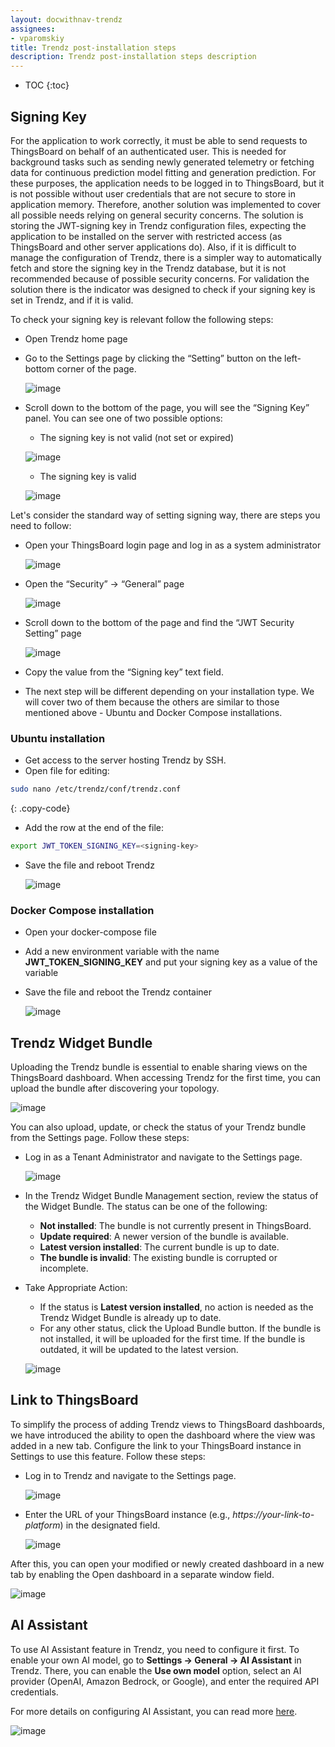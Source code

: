 ```yaml
---
layout: docwithnav-trendz
assignees:
- vparomskiy
title: Trendz post-installation steps
description: Trendz post-installation steps description
---
```


* TOC
{:toc}


## Signing Key
For the application to work correctly, it must be able to send requests to ThingsBoard on behalf of an authenticated user. 
This is needed for background tasks such as sending newly generated telemetry or fetching data for continuous prediction model fitting and generation prediction. 
For these purposes, the application needs to be logged in to ThingsBoard, but it is not possible without user credentials that are not secure to store in 
application memory. Therefore, another solution was implemented to cover all possible needs relying on general security concerns. The solution is storing the 
JWT-signing key in Trendz configuration files, expecting the application to be installed on the server with restricted access (as ThingsBoard and other server 
applications do). Also, if it is difficult to manage the configuration of Trendz, there is a simpler way to automatically fetch and store the signing key in the 
Trendz database, but it is not recommended because of possible security concerns. For validation the solution there is the indicator was designed to check if 
your signing key is set in Trendz, and if it is valid.

To check your signing key is relevant follow the following steps:
* Open Trendz home page
* Go to the Settings page by clicking the “Setting” button on the left-bottom corner of the page.

  ![image](/images/trendz/signing-key-1.png)

* Scroll down to the bottom of the page, you will see the “Signing Key” panel. You can see one of two possible options:
  - The signing key is not valid (not set or expired)
  
  ![image](/images/trendz/signing-key-2.png)

  - The signing key is valid

  ![image](/images/trendz/signing-key-3.png)

Let's consider the standard way of setting signing way, there are steps you need to follow:
* Open your ThingsBoard login page and log in as a system administrator

  ![image](/images/trendz/signing-key-4.png)

* Open the “Security” → “General” page

  ![image](/images/trendz/signing-key-5.png)

* Scroll down to the bottom of the page and find the “JWT Security Setting” page

  ![image](/images/trendz/signing-key-6.png)

* Copy the value from the “Signing key” text field.
* The next step will be different depending on your installation type. We will cover two of
  them because the others are similar to those mentioned above - Ubuntu and Docker
  Compose installations.

### Ubuntu installation
* Get access to the server hosting Trendz by SSH.
* Open file for editing:
```bash
sudo nano /etc/trendz/conf/trendz.conf
```
{: .copy-code}

* Add the row at the end of the file:
```bash
export JWT_TOKEN_SIGNING_KEY=<signing-key>
```

* Save the file and reboot Trendz

  ![image](/images/trendz/signing-key-7.png)

### Docker Compose installation
* Open your docker-compose file
* Add a new environment variable with the name **JWT_TOKEN_SIGNING_KEY** and put your signing key as a value of the variable
* Save the file and reboot the Trendz container

  ![image](/images/trendz/signing-key-8.png)

## Trendz Widget Bundle
Uploading the Trendz bundle is essential to enable sharing views on the ThingsBoard dashboard. When accessing Trendz for the first time, you can upload the bundle after discovering your topology.

![image](/images/trendz/topology-upload-bundle.png)

You can also upload, update, or check the status of your Trendz bundle from the Settings page. Follow these steps:
* Log in as a Tenant Administrator and navigate to the Settings page. 

  ![image](/images/trendz/signing-key-1.png)

* In the Trendz Widget Bundle Management section, review the status of the Widget Bundle. The status can be one of the following:
    * **Not installed**: The bundle is not currently present in ThingsBoard.
    * **Update required**: A newer version of the bundle is available.
    * **Latest version installed**: The current bundle is up to date.
    * **The bundle is invalid**: The existing bundle is corrupted or incomplete.  
* Take Appropriate Action:
    * If the status is **Latest version installed**, no action is needed as the Trendz Widget Bundle is already up to date.
    * For any other status, click the Upload Bundle button. If the bundle is not installed, it will be uploaded for the first time. 
      If the bundle is outdated, it will be updated to the latest version.

    ![image](/images/trendz/settings-upload-button.png)

## Link to ThingsBoard
To simplify the process of adding Trendz views to ThingsBoard dashboards, we have introduced the ability to open the dashboard where the view was added in a new tab. 
Configure the link to your ThingsBoard instance in Settings to use this feature. Follow these steps:
* Log in to Trendz and navigate to the Settings page.

  ![image](/images/trendz/signing-key-1.png)

* Enter the URL of your ThingsBoard instance (e.g., *https://your-link-to-platform*) in the designated field.

  ![image](/images/trendz/link-to-tb.png)

After this, you can open your modified or newly created dashboard in a new tab by enabling the Open dashboard in a separate window field.

![image](/images/trendz/open-dashboard-in-separate-tab.png)

## AI Assistant

To use AI Assistant feature in Trendz, you need to configure it first. To enable your own AI model, go to **Settings → General → AI Assistant** in Trendz. 
There, you can enable the **Use own model** option, select an AI provider (OpenAI, Amazon Bedrock, or Google), and enter the required API credentials.

For more details on configuring AI Assistant, you can read more [here](/docs/trendz/custom-ai-model-configuration.md).

![image](/images/trendz/ai/use-own-model-1.png)
